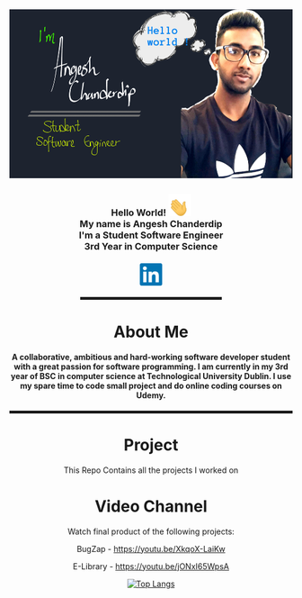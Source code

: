 <h2><img src="Images/cover.png" width="1200" height="300"></h2> 

<div align="center">  
<h3>Hello World! <a><img src="Images/hello.gif" width="40"></a> 
<br>My name is Angesh Chanderdip
<br>I'm a Student Software Engineer 
<br>3rd Year in Computer Science
<br><br><a href="https://www.linkedin.com/in/angesh-chanderdip-098388208"><img src="Images/linkedln.png" width="40"></a>
</h3>
<hr width="50%" style="height:5px;">

<h1>About Me</h1>

<h4>A collaborative, ambitious and hard-working software developer student with a great passion for software programming. I am currently in my 3rd year of BSC in computer science at Technological University Dublin. I use my spare time to code small project and do online coding courses on Udemy.  </h4>
<hr width="100%" style="height:5px;">

# Project
This Repo Contains all the projects I worked on

# Video Channel
Watch final product of the following projects:

BugZap - https://youtu.be/XkqoX-LaiKw

E-Library - https://youtu.be/jONxI65WpsA


[![Top Langs](https://github-readme-stats.vercel.app/api/top-langs/?username=angesh021)](https://github.com/angesh021/github-readme-stats)


